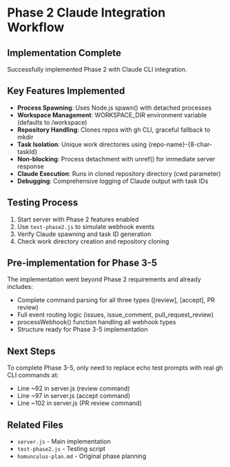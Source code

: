 # Phase 2 Claude Integration Workflow

## Implementation Complete
Successfully implemented Phase 2 with Claude CLI integration.

## Key Features Implemented
- **Process Spawning**: Uses Node.js spawn() with detached processes
- **Workspace Management**: WORKSPACE_DIR environment variable (defaults to /workspace)
- **Repository Handling**: Clones repos with gh CLI, graceful fallback to mkdir
- **Task Isolation**: Unique work directories using {repo-name}-{8-char-taskId}
- **Non-blocking**: Process detachment with unref() for immediate server response
- **Claude Execution**: Runs in cloned repository directory (cwd parameter)
- **Debugging**: Comprehensive logging of Claude output with task IDs

## Testing Process
1. Start server with Phase 2 features enabled
2. Use `test-phase2.js` to simulate webhook events
3. Verify Claude spawning and task ID generation
4. Check work directory creation and repository cloning

## Pre-implementation for Phase 3-5
The implementation went beyond Phase 2 requirements and already includes:
- Complete command parsing for all three types ([review], [accept], PR review)
- Full event routing logic (issues, issue_comment, pull_request_review)
- processWebhook() function handling all webhook types
- Structure ready for Phase 3-5 implementation

## Next Steps
To complete Phase 3-5, only need to replace echo test prompts with real gh CLI commands at:
- Line ~92 in server.js (review command)
- Line ~97 in server.js (accept command)
- Line ~102 in server.js (PR review command)

## Related Files
- `server.js` - Main implementation
- `test-phase2.js` - Testing script
- `homunculus-plan.md` - Original phase planning